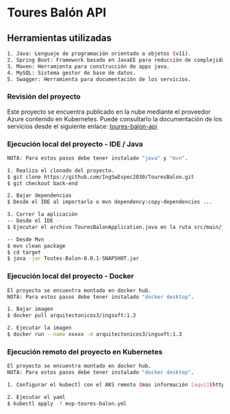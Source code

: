# Toures Balón API 

## Herramientas utilizadas
```sh
1. Java: Lenguaje de programación orientado a objetos (v11).
2. Spring Boot: Framework basado en JavaEE para reducción de complejidad de creación.
3. Maven: Herramienta para construcción de apps java.
4. MySQL: Sistema gestor de base de datos.
5. Swagger: Herramienta para documentación de los servicios.
```

### Revisión del proyecto

Este proyecto se encuentra publicado en la nube mediante el proveedor Azure contenido en Kubernetes.
Puede consultarlo la documentación de los servicios desde el siguiente enlace: [toures-balon-api](http://52.179.220.78:8080/toures-balon-api/swagger-ui/index.html?configUrl=/toures-balon-api/swagger-config)

### Ejecución local del proyecto - IDE / Java
```sh
NOTA: Para estos pasos debe tener instalado "java" y "mvn".

1. Realiza el clonado del proyecto.
$ git clone https://github.com/IngSwEspec2030/TouresBalon.git
$ git checkout back-end

2. Bajar dependencias
$ Desde el IDE al importarlo o mvn dependency:copy-dependencies ...

3. Correr la aplicación
-- Desde el IDE --
$ Ejecutar el archivo TouresBalonApplication.java en la ruta src/main/java/edu/javeriana/touresbalon

-- Desde Mvn
$ mvn clean package
$ cd target
$ java -jar Toutes-Balon-0.0.1-SNAPSHOT.jar
```

### Ejecución local del proyecto - Docker
```sh
El proyecto se encuentra montado en docker hub.
NOTA: Para estos pasos debe tener instalado "docker desktop".

1. Bajar imagen
$ docker pull arquitectonicos3/ingsoft:1.3

2. Ejecutar la imagen
$ docker run --name xxxxx -d arquitectonicos3/ingsoft:1.3
```

### Ejecución remoto del proyecto en Kubernetes
```sh
El proyecto se encuentra montado en docker hub.
NOTA: Para estos pasos debe tener instalado "docker desktop".

1. Configurar el kubectl con el AKS remoto (mas información [aquí](https://docs.microsoft.com/en-us/azure/aks/kubernetes-walkthrough))

2. Ejecutar el yaml
$ kubectl apply -f mvp-toures-balon.yml
```

